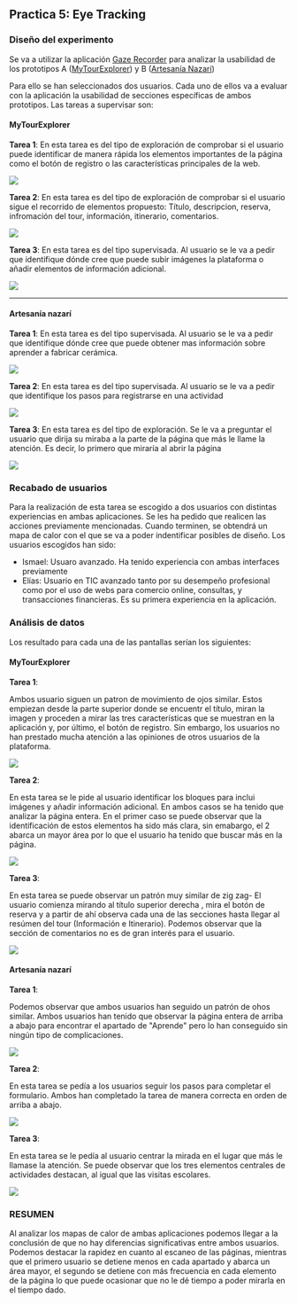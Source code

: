 ## Practica 5: Eye Tracking 


### Diseño del experimento

Se va a utilizar la aplicación [Gaze Recorder](https://gazerecorder.com/) para analizar la usabilidad de los prototipos A ([MyTourExplorer](https://github.com/Ismael034/DIU)) y B ([Artesanía Nazarí](https://github.com/SoldadosDelNano/DIU))

Para ello se han seleccionados dos usuarios. Cada uno de ellos va a evaluar con la aplicación la usabilidad de secciones específicas de ambos prototipos. Las tareas a supervisar son:

#### MyTourExplorer

**Tarea 1**: 
En esta tarea es del tipo de exploración de comprobar si el usuario puede identificar de manera rápida los elementos importantes de la página como el botón de registro o las características principales de la web.

![](img/A/landing.png)

**Tarea 2**: 
En esta tarea es del tipo de exploración de comprobar si el usuario sigue el recorrido de elementos propuesto: Título,  descripcion, reserva, infromación del tour, información, itinerario, comentarios.

![](img/A/tour.png)

**Tarea 3**: 
En esta tarea es del tipo supervisada. Al usuario se le va a pedir que identifique dónde cree que puede subir imágenes la plataforma o añadir elementos de información adicional.

![](img/A/crear.png)

---

#### Artesanía nazarí

**Tarea 1**: 
En esta tarea es del tipo supervisada. Al usuario se le va a pedir que identifique dónde cree que puede obtener mas información sobre aprender a fabricar cerámica.


![](img/B/landing_page.png)

**Tarea 2**: 
En esta tarea es del tipo supervisada. Al usuario se le va a pedir que identifique los pasos para registrarse en una actividad

![](img/B/reserva_2.png)

**Tarea 3**: 
En esta tarea es del tipo de exploración. Se le va a preguntar el usuario que dirija su miraba a la parte de la página que más le llame la atención. Es decir, lo primero que miraría al abrir la página

![](img/B/visita_taller.png)

### Recabado de usuarios

Para la realización de esta tarea se escogido a dos usuarios con distintas experiencias en ambas aplicaciones. Se les ha pedido que realicen las acciones previamente mencionadas. Cuando terminen, se obtendrá un mapa de calor con el que se va a poder indentificar posibles de diseño. Los usuarios escogidos han sido:

- Ismael: Usuaro avanzado. Ha tenido experiencia con ambas interfaces previamente
- Elías: Usuario en TIC avanzado tanto por su desempeño profesional como por el uso de webs para comercio online, consultas, y transacciones financieras. Es su primera experiencia en la aplicación. 


### Análisis de datos

Los resultado para cada una de las pantallas serían los siguientes:

#### MyTourExplorer

**Tarea 1**: 

Ambos usuario siguen un patron de movimiento de ojos similar. Estos empiezan desde la parte superior donde se encuentr el título, miran la imagen y proceden a mirar las tres características que se muestran en la aplicación y, por último, el botón de registro. Sin embargo, los usuarios no han prestado mucha atención a las opiniones de otros usuarios de la plataforma.
 
![](img/resultado1.png)

**Tarea 2**: 

En esta tarea se le pide al usuario identificar los bloques para inclui imágenes y añadir información adicional. En ambos casos se ha tenido que analizar la página entera. En el primer caso se puede observar que la identificación de estos elementos ha sido más clara, sin emabargo, el 2 abarca un mayor área por lo que el usuario ha tenido que buscar más en la página.

![](img/resultado2.png)

**Tarea 3**: 

En esta tarea se puede observar un patrón muy similar de zig zag- El usuario comienza mirando al título superior derecha , mira el botón de reserva y a partir de ahí observa cada una de las secciones hasta llegar al resúmen del tour (Información e Itinerario). Podemos observar que la sección de comentarios no es de gran interés para el usuario.

![](img/resultado3.png)

#### Artesanía nazarí

**Tarea 1**: 

Podemos observar que ambos usuarios han seguido un patrón de ohos similar. Ambos usuarios han tenido que observar la página entera de arriba a abajo para encontrar el apartado de "Aprende" pero lo han conseguido sin ningún tipo de complicaciones.

![](img/resultado6.png)

**Tarea 2**: 

En esta tarea se pedía a los usuarios seguir los pasos para completar el formulario. Ambos han completado la tarea de manera correcta en orden de arriba a abajo.

![](img/resultado5.png)

**Tarea 3**: 

En esta tarea se le pedía al usuario centrar la mirada en el lugar que más le llamase la atención. Se puede observar que los tres elementos centrales de actividades destacan, al igual que las visitas escolares.

![](img/resultado4.png)


### RESUMEN 

Al analizar los mapas de calor de ambas aplicaciones podemos llegar a la conclusión de que no hay diferencias significativas entre ambos usuarios. Podemos destacar la rapidez en cuanto al escaneo de las páginas, mientras que el primero usuario se detiene menos en cada apartado y abarca un área mayor, el segundo se detiene con más frecuencia en cada elemento de la página lo que puede ocasionar que no le dé tiempo a poder mirarla en el tiempo dado.